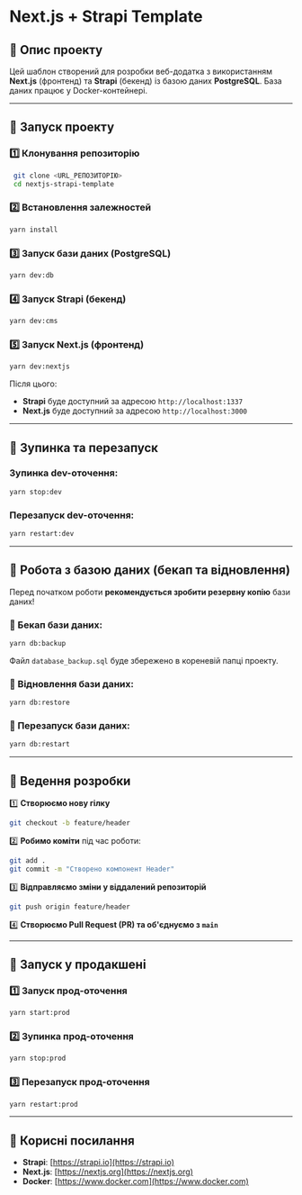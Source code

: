 # Next.js + Strapi Template

## 📌 Опис проекту

Цей шаблон створений для розробки веб-додатка з використанням **Next.js** (фронтенд) та **Strapi** (бекенд) із базою даних **PostgreSQL**. База даних працює у Docker-контейнері.

---

## 🚀 Запуск проекту

### 1️⃣ Клонування репозиторію

```sh
 git clone <URL_РЕПОЗИТОРІЮ>
 cd nextjs-strapi-template
```

### 2️⃣ Встановлення залежностей

```sh
yarn install
```

### 3️⃣ Запуск бази даних (PostgreSQL)

```sh
yarn dev:db
```

### 4️⃣ Запуск Strapi (бекенд)

```sh
yarn dev:cms
```

### 5️⃣ Запуск Next.js (фронтенд)

```sh
yarn dev:nextjs
```

Після цього:

- **Strapi** буде доступний за адресою `http://localhost:1337`
- **Next.js** буде доступний за адресою `http://localhost:3000`

---

## 🔄 Зупинка та перезапуск

### Зупинка dev-оточення:

```sh
yarn stop:dev
```

### Перезапуск dev-оточення:

```sh
yarn restart:dev
```

---

## 💾 Робота з базою даних (бекап та відновлення)

Перед початком роботи **рекомендується зробити резервну копію** бази даних!

### 🔹 Бекап бази даних:

```sh
yarn db:backup
```

Файл `database_backup.sql` буде збережено в кореневій папці проекту.

### 🔹 Відновлення бази даних:

```sh
yarn db:restore
```

### 🔹 Перезапуск бази даних:

```sh
yarn db:restart
```

---

## 🎯 Ведення розробки

1️⃣ **Створюємо нову гілку**

```sh
git checkout -b feature/header
```

2️⃣ **Робимо коміти** під час роботи:

```sh
git add .
git commit -m "Створено компонент Header"
```

3️⃣ **Відправляємо зміни у віддалений репозиторій**

```sh
git push origin feature/header
```

4️⃣ **Створюємо Pull Request (PR) та об'єднуємо з `main`**

---

## 🚀 Запуск у продакшені

### 1️⃣ Запуск прод-оточення

```sh
yarn start:prod
```

### 2️⃣ Зупинка прод-оточення

```sh
yarn stop:prod
```

### 3️⃣ Перезапуск прод-оточення

```sh
yarn restart:prod
```

---

## 🔗 Корисні посилання

- **Strapi**: [https://strapi.io](https://strapi.io)
- **Next.js**: [https://nextjs.org](https://nextjs.org)
- **Docker**: [https://www.docker.com](https://www.docker.com)
